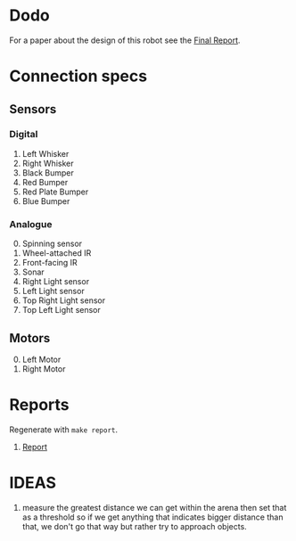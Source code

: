 # Dodo #

For a paper about the design of this robot see the [Final Report](https://github.com/gampleman/Robot-IAR/blob/master/reports/final.md).

# Connection specs #

## Sensors ##

### Digital ###

1. Left Whisker
2. Right Whisker
3. Black Bumper
4. Red Bumper
5. Red Plate Bumper
6. Blue Bumper

### Analogue ###

0. Spinning sensor
1. Wheel-attached IR
2. Front-facing IR
3. Sonar
4. Right Light sensor
5. Left Light sensor
6. Top Right Light sensor
7. Top Left Light sensor

## Motors ##

0. Left Motor
1. Right Motor


# Reports

Regenerate with `make report`.

1. [Report](reports/1.md)

# IDEAS #

1) measure the greatest distance we can get within the arena then set that as a threshold so if we get anything that indicates bigger distance than that, we don't go that way but rather try to approach objects.

